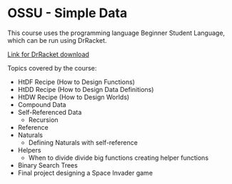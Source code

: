 # OSSU - Simple Data

This course uses the programming language Beginner Student Language, which can be run using DrRacket.

[Link for DrRacket download](https://racket-lang.org)

Topics covered by the course:

- HtDF Recipe (How to Design Functions)
- HtDD Recipe (How to Design Data Definitions)
- HtDW Recipe (How to Design Worlds)
- Compound Data
- Self-Referenced Data
  - Recursion
- Reference
- Naturals
  - Defining Naturals with self-reference
- Helpers
  - When to divide divide big functions creating helper functions
- Binary Search Trees
- Final project designing a Space Invader game

